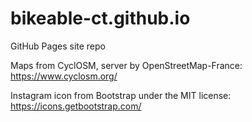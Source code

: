 # bikeable-ct.github.io

GitHub Pages site repo

Maps from CyclOSM, server by OpenStreetMap-France: https://www.cyclosm.org/

Instagram icon from Bootstrap under the MIT license: https://icons.getbootstrap.com/
